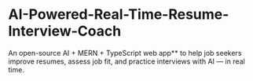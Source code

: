 # AI-Powered-Real-Time-Resume-Interview-Coach
An open-source AI + MERN + TypeScript web app** to help job seekers improve resumes, assess job fit, and practice interviews with AI — in real time.
